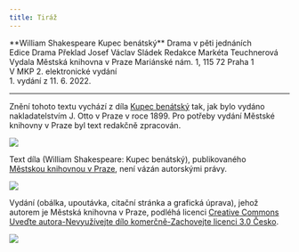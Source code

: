 ```yaml
---
title: Tiráž
---
```


<section>  
**William Shakespeare    
Kupec benátský**  
Drama v pěti jednáních  
</section>  
<section>  
Edice Drama  
Překlad Josef Václav Sládek  
Redakce Markéta Teuchnerová  
</section>  
<section>  
Vydala Městská knihovna v Praze  
Mariánské nám. 1, 115 72 Praha 1  
</section>  
<section>  
V MKP 2. elektronické vydání  
</section>  
<section>  
</section>  
1. vydání z 11. 6. 2022.

***

<section>

Znění tohoto textu vychází z díla [Kupec benátský](https://search.mlp.cz/cz/titul/kupec-benatsky/3403808/#/) tak, jak bylo vydáno nakladatelstvím J. Otto v Praze v roce 1899. Pro potřeby vydání Městské knihovny v Praze byl text redakčně zpracován.

![](../Images/image003.jpg)

Text díla (William Shakespeare: Kupec benátský), publikovaného [Městskou knihovnou v Praze](https://www.mlp.cz/cz/), není vázán autorskými právy.

![](../Images/image001.jpg)

Vydání (obálka, upoutávka, citační stránka a grafická úprava), jehož autorem je Městská knihovna v Praze, podléhá licenci [Creative Commons Uveďte autora-Nevyužívejte dílo komerčně-Zachovejte licenci 3.0 Česko](https://creativecommons.org/licenses/by-nc-sa/3.0/cz/).


</section>

<section>

![](../Images/image004.jpg)

</section>